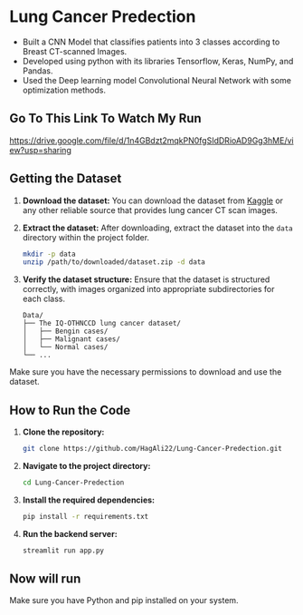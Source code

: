# Lung Cancer Predection
<ul>
<li>Built a CNN Model that classifies patients into 3 classes according to Breast CT-scanned Images.</li>
<li>Developed using python with its libraries Tensorflow, Keras, NumPy, and Pandas.</li>
<li>Used the Deep learning model Convolutional Neural Network with some optimization methods.</li>
</ul>

## Go To This Link To Watch My Run
  https://drive.google.com/file/d/1n4GBdzt2mqkPN0fgSIdDRioAD9Gg3hME/view?usp=sharing

## Getting the Dataset

1. **Download the dataset:**
    You can download the dataset from [Kaggle](https://www.kaggle.com/datasets/adityamahimkar/iqothnccd-lung-cancer-dataset) or any other reliable source that provides lung cancer CT scan images.

2. **Extract the dataset:**
    After downloading, extract the dataset into the `data` directory within the project folder.

    ```bash
    mkdir -p data
    unzip /path/to/downloaded/dataset.zip -d data
    ```

3. **Verify the dataset structure:**
    Ensure that the dataset is structured correctly, with images organized into appropriate subdirectories for each class.

    ```
    Data/
    ├── The IQ-OTHNCCD lung cancer dataset/
    │   ├── Bengin cases/
    │   ├── Malignant cases/
    │   └── Normal cases/
    └── ...
    ```

Make sure you have the necessary permissions to download and use the dataset.


## How to Run the Code

1. **Clone the repository:**
    ```bash
    git clone https://github.com/HagAli22/Lung-Cancer-Predection.git
    ```
2. **Navigate to the project directory:**
    ```bash
    cd Lung-Cancer-Predection
    ```
3. **Install the required dependencies:**
    ```bash
    pip install -r requirements.txt
    ```
4. **Run the backend server:**
    ```bash
    streamlit run app.py
    ```
## Now will run

Make sure you have Python and pip installed on your system.